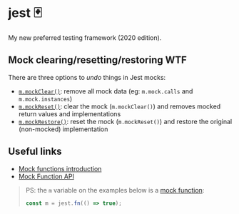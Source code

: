 # jest 🃏

My new preferred testing framework (2020 edition).

## Mock clearing/resetting/restoring WTF

There are three options to _undo_ things in Jest mocks:

- [`m.mockClear()`](https://jestjs.io/docs/en/mock-function-api#mockfnmockclear): remove all mock data (eg: `m.mock.calls` and `m.mock.instances`)
- [`m.mockReset()`](https://jestjs.io/docs/en/mock-function-api#mockfnmockreset): clear the mock (`m.mockClear()`) and removes mocked return values and implementations
- [`m.mockRestore()`](https://jestjs.io/docs/en/mock-function-api#mockfnmockreset): reset the mock (`m.mockReset()`) and restore the original (non-mocked) implementation

## Useful links

- [Mock functions introduction](https://jestjs.io/docs/en/mock-functions)
- [Mock Function API](https://jestjs.io/docs/en/mock-function-api)

> PS: the `m` variable on the examples below is a [mock function](https://jestjs.io/docs/en/mock-functions):
>
> ```js
> const m = jest.fn(() => true);
> ```
